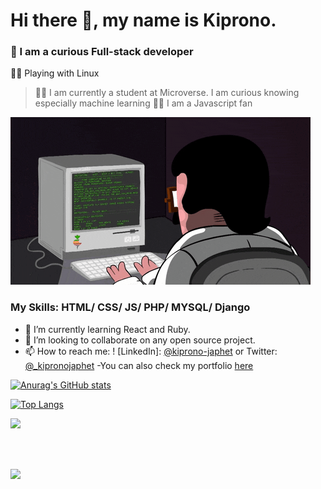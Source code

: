 # Hi there 👋, my name is Kiprono.
### :raccoon: I am a curious Full-stack developer
:man_playing_handball:  Playing with Linux

>:man_student: I am currently a student at Microverse. I am curious knowing especially machine learning
>:man_technologist: I am a Javascript fan

<img src="./giphy.gif"/>


### My Skills: HTML/ CSS/ JS/ PHP/ MYSQL/ Django


- 🌱 I’m currently learning React and Ruby. 
- 👯 I’m looking to collaborate on any open source project. 
- 📫 How to reach me: ! [LinkedIn]: [@kiprono-japhet](https://www.linkedin.com/in/kiprono-japhet-85aab1220) 
     or
       Twitter: [@_kipronojaphet](https://twitter.com/@_kipronojaphet)
-You can also check my portfolio [here](https://ksigei.github.io/portfolio2/)




[![Anurag's GitHub stats](https://github-readme-stats.vercel.app/api?username=ksigei)](https://github.com/ksigei/github-readme-stats)

[![Top Langs](https://github-readme-stats.vercel.app/api/top-langs/?username=ksigei)](https://github.com/ksigei/github-readme-stats)


<p><img src="https://github-readme-streak-stats.herokuapp.com?user=ksigei&=chartreuse-dark"></p>
<br>
<p>
  <br>
    <img src="https://activity-graph.herokuapp.com/graph?username=ksigei&=chartreuse-dark">
</p>

